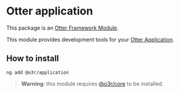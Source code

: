 # Otter application

This package is an [Otter Framework Module](https://github.com/AmadeusITGroup/otter/tree/main/docs/core/MODULE.md).

This module provides development tools for your [Otter Application](https://github.com/AmadeusITGroup/otter).

## How to install

```shell
ng add @o3r/application
```

> **Warning**: this module requires [@o3r/core](https://www.npmjs.com/package/@o3r/core) to be installed.
